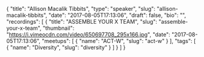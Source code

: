 {
  "title": "Allison Macalik Tibbits",
  "type": "speaker",
  "slug": "allison-macalik-tibbits",
  "date": "2017-08-05T17:13:06",
  "draft": false,
  "bio": "",
  "recordings": [
    {
      "title": "ASSEMBLE YOUR X TEAM",
      "slug": "assemble-your-x-team",
      "thumbnail": "https://i.vimeocdn.com/video/650697708_295x166.jpg",
      "date": "2017-08-05T17:13:06",
      "meetups": [
        {
          "name": "ACT-W",
          "slug": "act-w"
        }
      ],
      "tags": [
        {
          "name": "Diversity",
          "slug": "diversity"
        }
      ]
    }
  ]
}